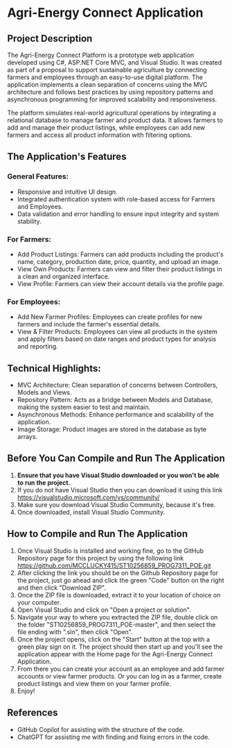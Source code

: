 # Agri-Energy Connect Application

## Project Description

The Agri-Energy Connect Platform is a prototype web application developed using C#, ASP.NET Core MVC, and Visual Studio. It was created as part of a proposal to support sustainable agriculture by connecting farmers and employees through an easy-to-use digital platform. The application implements a clean separation of concerns using the MVC architecture and follows best practices by using repository patterns and asynchronous programming for improved scalability and responsiveness.

The platform simulates real-world agricultural operations by integrating a relational database to manage farmer and product data. It allows farmers to add and manage their product listings, while employees can add new farmers and access all product information with filtering options.

## The Application's Features

### General Features:
- Responsive and intuitive UI design.
- Integrated authentication system with role-based access for Farmers and Employees.
- Data validation and error handling to ensure input integrity and system stability.

### For Farmers:
- Add Product Listings: Farmers can add products including the product's name, category, production date, price, quantity, and upload an image.
- View Own Products: Farmers can view and filter their product listings in a clean and organized interface.
- View Profile: Farmers can view their account details via the profile page.

### For Employees:
- Add New Farmer Profiles: Employees can create profiles for new farmers and include the farmer's essential details.
- View & Filter Products: Employees can view all products in the system and apply filters based on date ranges and product types for analysis and reporting.

## Technical Highlights:
- MVC Architecture: Clean separation of concerns between Controllers, Models and Views.
- Repository Pattern: Acts as a bridge between Models and Database, making the system easier to test and maintain.
- Asynchronous Methods: Enhance performance and scalability of the application.
- Image Storage: Product images are stored in the database as byte arrays.

## Before You Can Compile and Run The Application

1. **Ensure that you have Visual Studio downloaded or you won't be able to run the project.**
2. If you do not have Visual Studio then you can download it using this link https://visualstudio.microsoft.com/vs/community/
3. Make sure you download Visual Studio Community, because it's free.
4. Once downloaded, install Visual Studio Community.

## How to Compile and Run The Application

1. Once Visual Studio is installed and working fine, go to the GitHub Repository page for this project by using the following link https://github.com/MCCLUCKY415/ST10256859_PROG7311_POE.git
2. After clicking the link you should be on the Github Repository page for the project, just go ahead and click the green "Code" button on the right and then click "Download ZIP".
3. Once the ZIP file is downloaded, extract it to your location of choice on your computer.
4. Open Visual Studio and click on "Open a project or solution".
5. Navigate your way to where you extracted the ZIP file, double click on the folder "ST10256859_PROG7311_POE-master", and then select the file ending with ".sln", then click "Open".
6. Once the project opens, click on the "Start" button at the top with a green play sign on it. The project should then start up and you'll see the application appear with the Home page for the Agri-Energy Connect Application.
7. From there you can create your account as an employee and add farmer accounts or view farmer products. Or you can log in as a farmer, create product listings and view them on your farmer profile.
8. Enjoy!

## References

- GitHub Copilot for assisting with the structure of the code.
- ChatGPT for assisting me with finding and fixing errors in the code.
